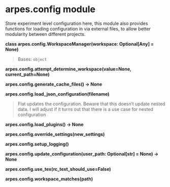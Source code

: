 arpes.config module
===================

Store experiment level configuration here, this module also provides
functions for loading configuration in via external files, to allow
better modularity between different projects.

**class arpes.config.WorkspaceManager(workspace: Optional\[Any\] =
None)**

> Bases: `object`

**arpes.config.attempt\_determine\_workspace(value=None,
current\_path=None)**

**arpes.config.generate\_cache\_files() -&gt; None**

**arpes.config.load\_json\_configuration(filename)**

> Flat updates the configuration. Beware that this doesn’t update nested
> data. I will adjust if it turns out that there is a use case for
> nested configuration

**arpes.config.load\_plugins() -&gt; None**

**arpes.config.override\_settings(new\_settings)**

**arpes.config.setup\_logging()**

**arpes.config.update\_configuration(user\_path: Optional\[str\] = None)
-&gt; None**

**arpes.config.use\_tex(rc\_text\_should\_use=False)**

**arpes.config.workspace\_matches(path)**

